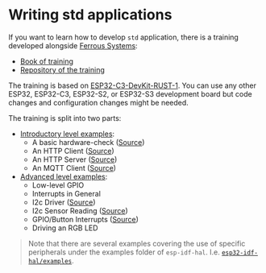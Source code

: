 # Writing std applications

If you want to learn how to develop `std` application, there is a training developed
alongside [Ferrous Systems]:
- [Book of training]
- [Repository of the training]

The training is based on [ESP32-C3-DevKit-RUST-1]. You can use any other ESP32, ESP32-C3, ESP32-S2, or ESP32-S3 development board but code changes and configuration changes might be needed.

The training is split into two parts:
* [Introductory level examples]:
   * A basic hardware-check ([Source](https://github.com/ferrous-systems/espressif-trainings/tree/main/intro/hardware-check))
   * An HTTP Client ([Source](https://github.com/ferrous-systems/espressif-trainings/tree/main/intro/http-client))
   * An HTTP Server ([Source](https://github.com/ferrous-systems/espressif-trainings/tree/main/intro/http-server))
   * An MQTT Client ([Source](https://github.com/ferrous-systems/espressif-trainings/tree/main/intro/mqtt))
* [Advanced level examples]:
   * Low-level GPIO
   * Interrupts in General
   * I2c Driver ([Source](https://github.com/ferrous-systems/espressif-trainings/tree/main/advanced/i2c-driver))
   * I2c Sensor Reading ([Source](https://github.com/ferrous-systems/espressif-trainings/tree/main/advanced/i2c-sensor-reading))
   * GPIO/Button Interrupts ([Source](https://github.com/ferrous-systems/espressif-trainings/tree/main/advanced/button-interrupt))
   * Driving an RGB LED


> Note that there are several examples covering the use of specific peripherals under the examples folder of  `esp-idf-hal`. I.e. [`esp32-idf-hal/examples`].

[Ferrous Systems]: https://ferrous-systems.com/
[Book of training]: https://espressif-trainings.ferrous-systems.com/
[Repository of the training]: https://github.com/ferrous-systems/espressif-trainings
[ESP32-C3-DevKit-RUST-1]: https://github.com/esp-rs/esp-rust-board
[Introductory level examples]: https://github.com/ferrous-systems/espressif-trainings/tree/main/intro
[Advanced level examples]: https://github.com/ferrous-systems/espressif-trainings/tree/main/advanced
[`esp32-idf-hal/examples`]: https://github.com/esp-rs/esp-idf-hal/tree/master/examples
